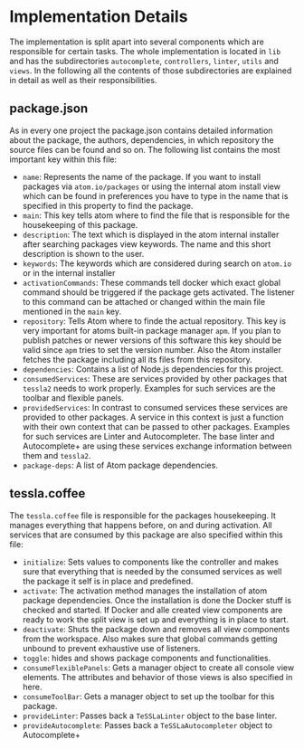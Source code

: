 # Implementation Details

The implementation is split apart into several components which are responsible for certain tasks. The whole implementation is located in `lib` and has the subdirectories `autocomplete`, `controllers`, `linter`, `utils` and `views`. In the following all the contents of those subdirectories are explained in detail as well as their responsibilities.

## package.json

As in every one project the package.json contains detailed information about the package, the authors, dependencies, in which repository the source files can be found and so on. The following list contains the most important key within this file:

  * `name`: Represents the name of the package. If you want to install packages via `atom.io/packages` or using the internal atom install view which can be found in preferences you have to type in the name that is specified in this property to find the package.
  * `main`: This key tells atom where to find the file that is responsible for the housekeeping of this package.
  * `description`: The text which is displayed in the atom internal installer after searching packages view keywords. The name and this short description is shown to the user.
  * `keywords`: The keywords which are considered during search on `atom.io` or in the internal installer
  * `activationCommands`: These commands tell docker which exact global command should be triggered if the package gets activated. The listener to this command can be attached or changed within the main file mentioned in the `main` key.
  * `repository`: Tells Atom where to finde the actual repository. This key is very important for atoms built-in package manager `apm`. If you plan to publish patches or newer versions of this software this key should be valid since `apm` tries to set the version number. Also the Atom installer fetches the package including all its files from this repository.
  * `dependencies`: Contains a list of Node.js dependencies for this project.
  * `consumedServices`: These are services provided by other packages that `tessla2` needs to work properly. Examples for such services are the toolbar and flexible panels.
  * `providedServices`: In contrast to consumed services these services are provided to other packages. A service in this context is just a function with their own context that can be passed to other packages. Examples for such services are Linter and Autocompleter. The base linter and Autocomplete+ are using these services exchange information between them and `tessla2`.
  * `package-deps`: A list of Atom package dependencies.
  
## tessla.coffee

The `tessla.coffee` file is responsible for the packages housekeeping. It manages everything that happens before, on and during activation. All services that are consumed by this package are also specified within this file:

  * `initialize`: Sets values to components like the controller and makes sure that everything that is needed by the consumed services as well the package it self is in place and predefined.
  * `activate`: The activation method manages the installation of atom package dependencies. Once the installation is done the Docker stuff is checked and started. If Docker and alle created view components are ready to work the split view is set up and everything is in place to start.
  * `deactivate`: Shuts the package down and removes all view components from the workspace. Also makes sure that global commands getting unbound to prevent exhaustive use of listeners.
  * `toggle`: hides and shows package components and functionalities.
  * `consumeFlexiblePanels`: Gets a manager object to create all console view elements. The attributes and behavior of those views is also specified in here.
  * `consumeToolBar`: Gets a manager object to set up the toolbar for this package.
  * `provideLinter`: Passes back a `TeSSLaLinter` object to the base linter.
  * `provideAutocomplete`: Passes back a `TeSSLaAutocompleter` object to Autocomplete+

